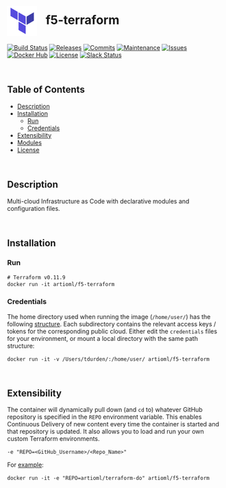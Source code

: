 # <img align="center" src="img/terraform.svg" width="70">&nbsp;&nbsp; f5-terraform
[![Build Status](https://img.shields.io/travis/com/ArtiomL/f5-terraform/develop.svg)](https://travis-ci.com/ArtiomL/f5-terraform)
[![Releases](https://img.shields.io/github/release/ArtiomL/f5-terraform.svg)](https://github.com/ArtiomL/f5-terraform/releases)
[![Commits](https://img.shields.io/github/commits-since/ArtiomL/f5-terraform/latest.svg?label=commits%20since)](https://github.com/ArtiomL/f5-terraform/commits/master)
[![Maintenance](https://img.shields.io/maintenance/yes/2018.svg)](https://github.com/ArtiomL/f5-terraform/graphs/code-frequency)
[![Issues](https://img.shields.io/github/issues/ArtiomL/f5-terraform.svg)](https://github.com/ArtiomL/f5-terraform/issues)
[![Docker Hub](https://img.shields.io/docker/pulls/artioml/f5-terraform.svg)](https://hub.docker.com/r/artioml/f5-terraform/)
[![License](https://img.shields.io/badge/license-MIT-blue.svg)](/LICENSE)
[![Slack Status](https://f5cloudsolutions.herokuapp.com/badge.svg)](https://f5cloudsolutions.herokuapp.com)

&nbsp;&nbsp;

## Table of Contents
- [Description](#description)
- [Installation](#installation)
	- [Run](#run)
	- [Credentials](#credentials)
- [Extensibility](#extensibility)
- [Modules](#modules)
- [License](LICENSE)

&nbsp;&nbsp;

## Description

Multi-cloud Infrastructure as Code with declarative modules and configuration files.

&nbsp;&nbsp;

## Installation

### Run
```shell
# Terraform v0.11.9
docker run -it artioml/f5-terraform

```

### Credentials
The home directory used when running the image (`/home/user/`) has the following [structure](.creds).
Each subdirectory contains the relevant access keys / tokens for the corresponding public cloud.
Either edit the `credentials` files for your environment, or mount a local directory with the same path structure:

```
docker run -it -v /Users/tdurden/:/home/user/ artioml/f5-terraform
```

&nbsp;&nbsp;

## Extensibility
The container will dynamically pull down (and `cd` to) whatever GitHub repository is specified in the `REPO` environment variable. This enables Continuous Delivery of new content every time the container is started and that repository is updated. It also allows you to load and run your own custom Terraform environments.

```shell
-e "REPO=<GitHub_Username>/<Repo_Name>"
```
For [example](https://github.com/ArtiomL/terraform-do):
```shell
docker run -it -e "REPO=artioml/terraform-do" artioml/f5-terraform
```

&nbsp;&nbsp;


